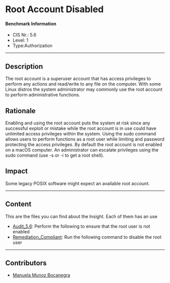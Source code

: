 # Root Account Disabled
#### Benchmark Information
- CIS Nr.: 5.6
- Level: 1
- Type:Authorization
------------------------
## Description

The root account is a superuser account that has access privileges to perform any actions and read/write to any file on the computer. With some Linux distros the system administrator may commonly use the root account to perform administrative functions.

## Rationale

Enabling and using the root account puts the system at risk since any successful exploit or mistake while the root account is in use could have unlimited access privileges within the system. Using the sudo command allows users to perform functions as a root user while limiting and password protecting the access privileges. By default the root account is not enabled on a macOS computer. An administrator can escalate privileges using the sudo command (use -s or -i to get a root shell).

## Impact

Some legacy POSIX software might expect an available root account.

---
## Content
This are the files you can find about the Insight. Each of them has an use 
* [Audit_5.6](https://github.com/apfelwerk/JamfProtectInsights/blob/main/AuthorizationType/CIS_5.6_Root%20Account%20Disabled/Audit_5.6.sh): Perform the following to ensure that the root user is not enabled
* [Remediation_Compliant](https://github.com/apfelwerk/JamfProtectInsights/blob/main/AuthorizationType/CIS_5.6_Root%20Account%20Disabled/Remediation_Compliant.sh): Run the following command to disable the root user 
------------------------------------------------------------------------------------------------------------------------------------------------------------------------------------------------------------------------------------------------------------------------------------------------------------------------------
## Contributors
* [Manuela Munoz Bocanegra](https://github.com/manuelamunoz)


